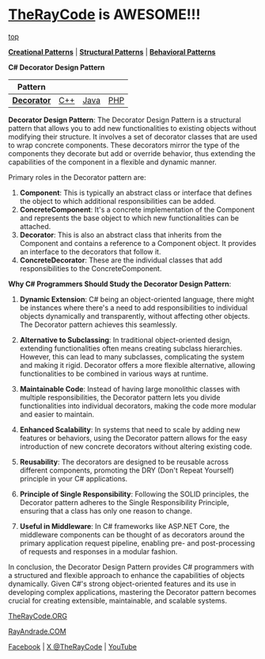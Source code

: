 # [TheRayCode](../../../README.md) is AWESOME!!!

[top](../README.md)

**[Creational Patterns](../README.md)** | **[Structural Patterns](../../Structural/README.md)** | **[Behavioral Patterns](../../Behavioral/README.md)**

**C# Decorator Design Pattern**

|Pattern|   |   |   |
|---|---|---|---|
| [**Decorator**](README.md) | [C++](../../../CPP/Structural/Decorator/README.md) | [Java](../../../Java/Structural/Decorator/README.md) | [PHP](../../../PHP/Structural/Decorator/README.md) |

**Decorator Design Pattern**:
The Decorator Design Pattern is a structural pattern that allows you to add new functionalities to existing objects without modifying their structure. It involves a set of decorator classes that are used to wrap concrete components. These decorators mirror the type of the components they decorate but add or override behavior, thus extending the capabilities of the component in a flexible and dynamic manner.

Primary roles in the Decorator pattern are:
1. **Component**: This is typically an abstract class or interface that defines the object to which additional responsibilities can be added.
2. **ConcreteComponent**: It's a concrete implementation of the Component and represents the base object to which new functionalities can be attached.
3. **Decorator**: This is also an abstract class that inherits from the Component and contains a reference to a Component object. It provides an interface to the decorators that follow it.
4. **ConcreteDecorator**: These are the individual classes that add responsibilities to the ConcreteComponent.

**Why C# Programmers Should Study the Decorator Design Pattern**:
1. **Dynamic Extension**: C# being an object-oriented language, there might be instances where there's a need to add responsibilities to individual objects dynamically and transparently, without affecting other objects. The Decorator pattern achieves this seamlessly.

2. **Alternative to Subclassing**: In traditional object-oriented design, extending functionalities often means creating subclass hierarchies. However, this can lead to many subclasses, complicating the system and making it rigid. Decorator offers a more flexible alternative, allowing functionalities to be combined in various ways at runtime.

3. **Maintainable Code**: Instead of having large monolithic classes with multiple responsibilities, the Decorator pattern lets you divide functionalities into individual decorators, making the code more modular and easier to maintain.

4. **Enhanced Scalability**: In systems that need to scale by adding new features or behaviors, using the Decorator pattern allows for the easy introduction of new concrete decorators without altering existing code.

5. **Reusability**: The decorators are designed to be reusable across different components, promoting the DRY (Don't Repeat Yourself) principle in your C# applications.

6. **Principle of Single Responsibility**: Following the SOLID principles, the Decorator pattern adheres to the Single Responsibility Principle, ensuring that a class has only one reason to change.

7. **Useful in Middleware**: In C# frameworks like ASP.NET Core, the middleware components can be thought of as decorators around the primary application request pipeline, enabling pre- and post-processing of requests and responses in a modular fashion.

In conclusion, the Decorator Design Pattern provides C# programmers with a structured and flexible approach to enhance the capabilities of objects dynamically. Given C#'s strong object-oriented features and its use in developing complex applications, mastering the Decorator pattern becomes crucial for creating extensible, maintainable, and scalable systems.

[TheRayCode.ORG](https://www.TheRayCode.org)

[RayAndrade.COM](https://www.RayAndrade.com)

[Facebook](https://www.facebook.com/TheRayCode/) | [X @TheRayCode](https://www.x.com/TheRayCode/) | [YouTube](https://www.youtube.com/TheRayCode/)
